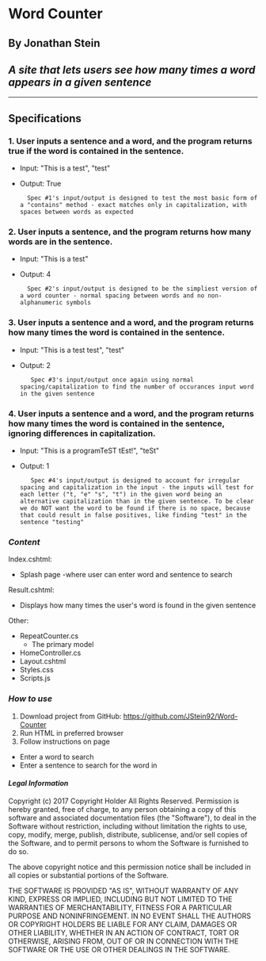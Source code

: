 # Word Counter #
## By Jonathan Stein ##
## _A site that lets users see how many times a word appears in a given sentence_ ##
___
## Specifications



### 1. User inputs a sentence and a word, and the program returns true if the word is contained in the sentence.
- Input: "This is a test", "test"
- Output: True

        Spec #1's input/output is designed to test the most basic form of a "contains" method - exact matches only in capitalization, with spaces between words as expected

### 2. User inputs a sentence, and the program returns how many words are in the sentence.
 - Input: "This is a test"
 - Output: 4

         Spec #2's input/output is designed to be the simpliest version of a word counter - normal spacing between words and no non-alphanumeric symbols

### 3. User inputs a sentence and a word, and the program returns how many times the word is contained in the sentence. 
- Input: "This is a test test", "test"
- Output: 2

         Spec #3's input/output once again using normal spacing/capitalization to find the number of occurances input word in the given sentence

### 4. User inputs a sentence and a word, and the program returns how many times the word is contained in the sentence, ignoring differences in capitalization.

- Input: "This is a programTeST tEst!", "teSt"
- Output: 1

         Spec #4's input/output is designed to account for irregular spacing and capitalization in the input - the inputs will test for each letter ("t, "e" "s", "t") in the given word being an alternative capitalization than in the given sentence. To be clear we do NOT want the word to be found if there is no space, because that could result in false positives, like finding "test" in the sentence "testing"

### _Content_ ###

Index.cshtml:

 - Splash page -where user can enter word and sentence to search

Result.cshtml:

- Displays how many times the user's word is found in the given sentence

Other:
- RepeatCounter.cs
  - The primary model
- HomeController.cs
- Layout.cshtml
- Styles.css
- Scripts.js

### _How to use_ ###

1. Download project from GitHub: https://github.com/JStein92/Word-Counter
2. Run HTML in preferred browser
3. Follow instructions on page
  - Enter a word to search
  - Enter a sentence to search for the word in

#### _Legal Information_ ####
Copyright (c) 2017 Copyright Holder All Rights Reserved.
Permission is hereby granted, free of charge, to any person obtaining
a copy of this software and associated documentation files (the
"Software"), to deal in the Software without restriction, including
without limitation the rights to use, copy, modify, merge, publish,
distribute, sublicense, and/or sell copies of the Software, and to
permit persons to whom the Software is furnished to do so.

The above copyright notice and this permission notice shall be
included in all copies or substantial portions of the Software.

THE SOFTWARE IS PROVIDED "AS IS", WITHOUT WARRANTY OF ANY KIND,
EXPRESS OR IMPLIED, INCLUDING BUT NOT LIMITED TO THE WARRANTIES OF
MERCHANTABILITY, FITNESS FOR A PARTICULAR PURPOSE AND
NONINFRINGEMENT. IN NO EVENT SHALL THE AUTHORS OR COPYRIGHT HOLDERS BE
LIABLE FOR ANY CLAIM, DAMAGES OR OTHER LIABILITY, WHETHER IN AN ACTION
OF CONTRACT, TORT OR OTHERWISE, ARISING FROM, OUT OF OR IN CONNECTION
WITH THE SOFTWARE OR THE USE OR OTHER DEALINGS IN THE SOFTWARE.
